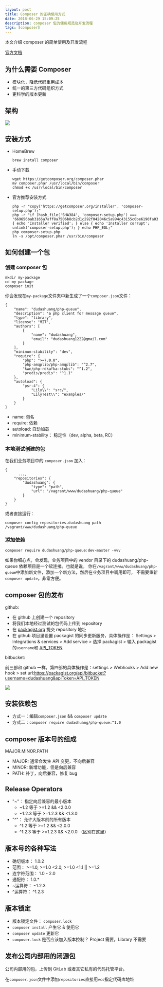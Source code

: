 ```yaml
---
layout: post
title: Composer 的正确使用方式
date: 2018-06-29 15:09:25
description: composer 包的使用规范及开发流程
tags: [composer]
---
```


本文介绍 composer 的简单使用及开发流程

[官方文档](https://getcomposer.org/)

## 为什么需要 Composer

- 模块化，降低代码重用成本
- 统一的第三方代码组织方式
- 更科学的版本更新

## 架构

![]({{site.baseurl}}/assets/img/composer.png)

## 安装方式

- HomeBrew

    ```shell
    brew install composer
    ```
    
- 手动下载

    ```shell
    wget https://getcomposer.org/composer.phar
    mv composer.phar /usr/local/bin/composer
    chmod +x /usr/local/bin/composer
    ```
    
- 官方推荐安装方式

    ```shell
    php -r "copy('https://getcomposer.org/installer', 'composer-setup.php');"
    php -r "if (hash_file('SHA384', 'composer-setup.php') === '669656bab3166a7aff8a7506b8cb2d1c292f042046c5a994c43155c0be6190fa0355160742ab2e1c88d40d5be660b410') { echo 'Installer verified'; } else { echo 'Installer corrupt'; unlink('composer-setup.php'); } echo PHP_EOL;"
    php composer-setup.php
    ln -s /opt/composer.phar /usr/bin/composer
    ```
    
## 如何创建一个包

### 创建 composer 包

```shell
mkdir my-package
cd my-package
composer init
```

你会发现在`my-package`文件夹中新生成了一个`composer.json`文件：

```shell
{
    "name": "dudashuang/php-queue",
    "description": "a php client for message queue",
    "type": "library",
    "license": "MIT",
    "authors": [
        {
            "name": "dudashuang",
            "email": "dudashuang1222@gmail.com"
        }
    ],
    "minimum-stability": "dev",
    "require": {
        "php": ">=7.0.0",
        "php-amqplib/php-amqplib": "^2.7",
        "kwn/php-rdkafka-stubs": "^1.2",
        "predis/predis": "^1.1"
    },
    "autoload": {
        "psr-4": {
            "Lily\\": "src/",
            "LilyTest\\": "examples/"
        }
    }
}
```

- name: 包名
- require: 依赖
- autoload: 自动加载
- minimum-stability： 稳定性（dev, alpha, beta, RC）

### 本地测试创建的包

在我们业务项目中的 `composer.json` 加入：

```shell
{
      ...,
    "repositories": {
        "dudashuang": {
            "type": "path",
            "url": "/vagrant/www/dudashuang/php-queue"
        }
    }
}
```

或者直接运行：

```shell
composer config repositories.dudashuang path /vagrant/www/dudashuang/php-queue
```

### 添加依赖

```shell
composer require dudashuang/php-queue:dev-master -vvv
```

如果你细心点，会发现，业务项目中的 vendor 目录下的 dudashuang/php-queue 依赖项目是一个软连接。也就是说，
你在`/vagrant/www/dudashuang/php-queue`中添加新文件，添加一个新方法，然后在业务项目中调用即可，
不需要重新`composer update`，非常方便。


## composer 包的发布

github:

- 在 github 上创建一个 repository
- 将我们本地经过测试的包代码上传到 repository
- 在 [packagist.org](https://packagist.org/packages/submit) 提交 repository 地址
- 在 github 项目里设置 packagist 的同步更新服务，具体操作是： Settings > Integrations & services > Add service >
选择 packagist > 输入 packagist 的`username`和 [API_TOKEN](https://packagist.org/profile/)

bitbucket:

前三部和 github 一样，第四部的具体操作是：settings > Webhooks > Add new hook > set url:https://packagist.org/api/bitbucket?username=dudashuang&apiToken=API_TOKEN

![]({{site.baseurl}}/assets/img/packagist.jpeg)

## 安装依赖包

- 方式一：编辑`composer.json` && `composer update`
- 方式二：`composer require dudashuang/php-queue:^1.0`

## composer 版本号的组成

MAJOR.MINOR.PATH

- MAJOR: 通常会发生 API 变更，不向后兼容
- MINOR: 新增功能，但是向后兼容
- PATH: 补丁，向后兼容，修复 bug

## Release Operators

- "~"： 指定向后兼容的最小版本
  - ~1.2 等于 >=1.2 && <2.0.0
  - ~1.2.3 等于 >=1.2.3 && <1.3.0
- "^"： 允许大版本前的所有版本
  - ^1.2 等于 >=1.2 && <2.0.0
  - ^1.2.3 等于 >=1.2.3 && <2.0.0 （区别在这里）
  
## 版本号的各种写法

- 确切版本： 1.0.2
- 范围： >=1.0, >=1.0 <2.0, >=1.0 <1.1 || >=1.2
- 连字符范围： 1.0 - 2.0
- 通配符： 1.0.*
- ~运算符： ~1.2.3
- ^运算符： ^1.2.3

## 版本锁定

- 版本锁定文件： `composer.lock`
- `composer install` 产生它 & 使用它
- `composer update` 更新它
- `composer.lock` 是否应该加入版本控制？ Project 需要，Library 不需要

## 发布公司内部用的闭源包

公司内部用的包，上传到 GitLab 或者其它私有的代码托管平台。

在`composer.json`文件中添加`repositories`直接用`vcs`指定代码库地址








